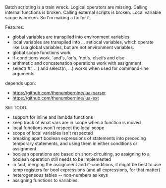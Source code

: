 Batch scripting is a train wreck.
Logical operators are missing.
Calling internal functions is broken.
Calling external scripts is broken.
Local variable scope is broken.
So I'm making a fix for it.

Features:
- global variables are transpiled into environment variables
- local variables are transpiled into ... setlocal variables, which operate like Lua global variables, but are not environment variables.
- global scope functions work
- if-conditions work.  'and's, 'or's, 'not's, elseifs and else
- arithmetic and concatenation operations work with assignment
- select('#', ...) and select(n, ...) works when used for command-line arguments

depends upon:
- https://github.com/thenumbernine/lua-parser
- https://github.com/thenumbernine/lua-ext

Still TODO:
- support for inline and lambda functions 
-  keep track of what vars are in scope when a function is moved 
-  local functions won't respect the local scope
- scope of local variables isn't respected
- breaking apart boolean expressions of statements into preceding temporary statements, and using them in either conditions or assignment
-  boolean operations are based on short-circuiting, so assigning to a boolean operation still needs to be implemented
-  in fact, merging the assignment and if-conditions, it might be best to use temp registers for bool expressions (and all expressions, for that matter)
- heterogeneous tables -- non-numbers as keys
- assigning functions to variables

